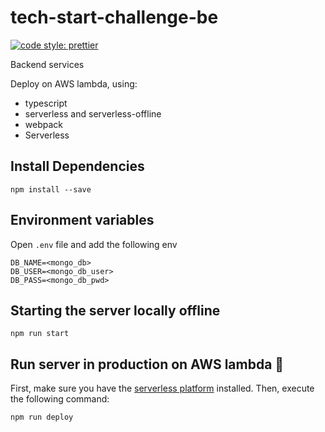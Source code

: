 # tech-start-challenge-be

[![code style: prettier](https://img.shields.io/badge/code_style-prettier-ff69b4.svg)](https://github.com/prettier/prettier)

Backend services

Deploy on AWS lambda, using:

-   typescript
-   serverless and serverless-offline
-   webpack
-   Serverless

## Install Dependencies

    npm install --save

## Environment variables

Open `.env` file and add the following env

    DB_NAME=<mongo_db>
    DB_USER=<mongo_db_user>
    DB_PASS=<mongo_db_pwd>

## Starting the server locally offline

    npm run start
    
## Run server in production on AWS lambda :rocket:

First, make sure you have the [serverless platform](https://serverless.com/) installed. Then, execute the following command:

    npm run deploy
